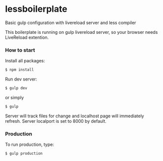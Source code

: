 # lessboilerplate
Basic gulp configuration with livereload server and less compiler

This boilerplate is running on gulp livereload server, so your browser needs LiveReload extention.

### How to start

Install all packages:
```sh
$ npm install
```

Run dev server:
```sh
$ gulp dev
```
or simply 
```sh
$ gulp
```

Server will track files for change and localhost page will immediately refresh.
Server localport is set to 8000 by default.

### Production

To run production, type:

```sh
$ gulp production
```